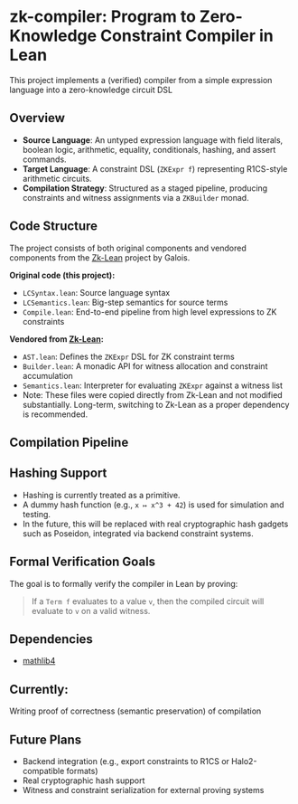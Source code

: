 # zk-compiler: Program to Zero-Knowledge Constraint Compiler in Lean

This project implements a (verified) compiler from a simple expression language into a zero-knowledge circuit DSL

## Overview

- **Source Language**: An untyped expression language with field literals, boolean logic, arithmetic, equality, conditionals, hashing, and assert commands.
- **Target Language**: A constraint DSL (`ZKExpr f`) representing R1CS-style arithmetic circuits.
- **Compilation Strategy**: Structured as a staged pipeline, producing constraints and witness assignments via a `ZKBuilder` monad.

## Code Structure

The project consists of both original components and vendored components from the [Zk-Lean](https://github.com/GaloisInc/zk-lean) project by Galois.

**Original code (this project):**
- `LCSyntax.lean`: Source language syntax
- `LCSemantics.lean`: Big-step semantics for source terms
- `Compile.lean`: End-to-end pipeline from high level expressions to ZK constraints

**Vendored from [Zk-Lean](https://github.com/GaloisInc/zk-lean):**
- `AST.lean`: Defines the `ZKExpr` DSL for ZK constraint terms
- `Builder.lean`: A monadic API for witness allocation and constraint accumulation
- `Semantics.lean`: Interpreter for evaluating `ZKExpr` against a witness list
- Note: These files were copied directly from Zk-Lean and not modified substantially. Long-term, switching to Zk-Lean as a proper dependency is recommended.

## Compilation Pipeline


## Hashing Support

- Hashing is currently treated as a primitive.
- A dummy hash function (e.g., `x ↦ x^3 + 42`) is used for simulation and testing.
- In the future, this will be replaced with real cryptographic hash gadgets such as Poseidon, integrated via backend constraint systems.

## Formal Verification Goals

The goal is to formally verify the compiler in Lean by proving:

> If a `Term f` evaluates to a value `v`, then the compiled circuit will evaluate to `v` on a valid witness.


## Dependencies

- [mathlib4](https://github.com/leanprover-community/mathlib4)

## Currently:
Writing proof of correctness (semantic preservation) of compilation

## Future Plans

- Backend integration (e.g., export constraints to R1CS or Halo2-compatible formats)
- Real cryptographic hash support
- Witness and constraint serialization for external proving systems
